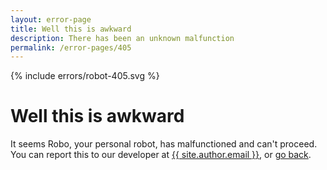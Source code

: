 ```yaml
---
layout: error-page
title: Well this is awkward
description: There has been an unknown malfunction
permalink: /error-pages/405
---
```


{% include errors/robot-405.svg %}

# Well this is awkward

It seems Robo, your personal robot, has malfunctioned and can't proceed. You can report this to our developer at <a href="mailto:{{ site.author.email }}">{{ site.author.email }}</a>, or <a href="javascript:history.back()">go back</a>.
